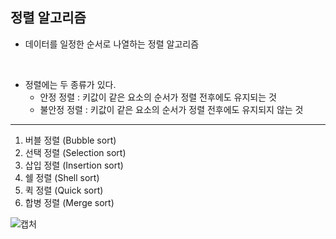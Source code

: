 ## 정렬 알고리즘

- 데이터를 일정한 순서로 나열하는 정렬 알고리즘

<br>

 - 정렬에는 두 종류가 있다.
   - 안정 정렬 : 키값이 같은 요소의 순서가 정렬 전후에도 유지되는 것
   - 불안정 정렬 :  키값이 같은 요소의 순서가 정렬 전후에도 유지되지 않는 것
---

1. 버블 정렬 (Bubble sort)
2. 선택 정렬 (Selection sort)
3. 삽입 정렬 (Insertion sort)
4. 쉘 정렬 (Shell sort)
5. 퀵 정렬 (Quick sort)
6. 합병 정렬 (Merge sort)

![캡처](https://github.com/xeropise/Java/assets/50399804/f6a5de3f-06d5-4427-9433-1a6dde6eecd1)

